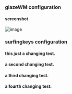 ### glazeWM configuration
#### screenshot
![image](https://github.com/fengyayel/.dotfiles/assets/128961593/0a3702cb-d44f-447c-b8d7-4239e43b3bae)

### surfingkeys configuration

#### this just a changing test.

#### a second changing test.

#### a third changing test.

#### a fourth changing test.
